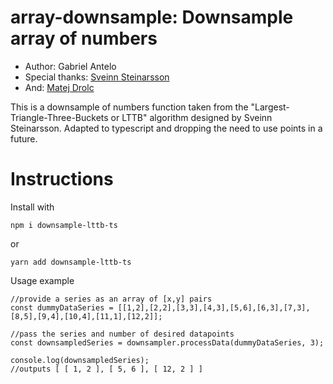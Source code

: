 array-downsample: Downsample array of numbers
================================================

* Author: Gabriel Antelo
* Special thanks: [Sveinn Steinarsson](https://github.com/sveinn-steinarsson/flot-downsample)
* And: [Matej Drolc](https://github.com/pingec/downsample-lttb)

This is a downsample of numbers function taken from the "Largest-Triangle-Three-Buckets or LTTB" algorithm designed by Sveinn Steinarsson. 
Adapted to typescript and dropping the need to use points in a future.

# Instructions

Install with

	npm i downsample-lttb-ts
or
    
    yarn add downsample-lttb-ts

Usage example
	
	//provide a series as an array of [x,y] pairs
	const dummyDataSeries = [[1,2],[2,2],[3,3],[4,3],[5,6],[6,3],[7,3],[8,5],[9,4],[10,4],[11,1],[12,2]];

	//pass the series and number of desired datapoints
	const downsampledSeries = downsampler.processData(dummyDataSeries, 3);
	
	console.log(downsampledSeries);	
	//outputs [ [ 1, 2 ], [ 5, 6 ], [ 12, 2 ] ]